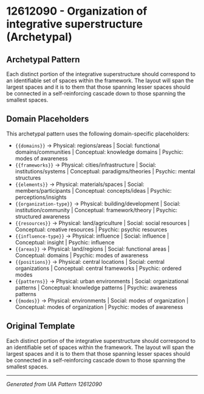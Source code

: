 # 12612090 - Organization of integrative superstructure (Archetypal)

## Archetypal Pattern

Each distinct portion of the integrative superstructure should correspond to an identifiable set of spaces within the framework. The layout will span the largest spaces and it is to them that those spanning lesser spaces should be connected in a self-reinforcing cascade down to those spanning the smallest spaces.

## Domain Placeholders

This archetypal pattern uses the following domain-specific placeholders:

- `{{domains}}` → Physical: regions/areas | Social: functional domains/communities | Conceptual: knowledge domains | Psychic: modes of awareness
- `{{frameworks}}` → Physical: cities/infrastructure | Social: institutions/systems | Conceptual: paradigms/theories | Psychic: mental structures
- `{{elements}}` → Physical: materials/spaces | Social: members/participants | Conceptual: concepts/ideas | Psychic: perceptions/insights
- `{{organization-type}}` → Physical: building/development | Social: institution/community | Conceptual: framework/theory | Psychic: structured awareness
- `{{resources}}` → Physical: land/agriculture | Social: social resources | Conceptual: creative resources | Psychic: psychic resources
- `{{influence-type}}` → Physical: influence | Social: influence | Conceptual: insight | Psychic: influence
- `{{areas}}` → Physical: land/regions | Social: functional areas | Conceptual: domains | Psychic: modes of awareness
- `{{positions}}` → Physical: central locations | Social: central organizations | Conceptual: central frameworks | Psychic: ordered modes
- `{{patterns}}` → Physical: urban environments | Social: organizational patterns | Conceptual: knowledge patterns | Psychic: awareness patterns
- `{{modes}}` → Physical: environments | Social: modes of organization | Conceptual: modes of organization | Psychic: modes of awareness

## Original Template

Each distinct portion of the integrative superstructure should correspond to an identifiable set of spaces within the framework. The layout will span the largest spaces and it is to them that those spanning lesser spaces should be connected in a self-reinforcing cascade down to those spanning the smallest spaces.

---
*Generated from UIA Pattern 12612090*
